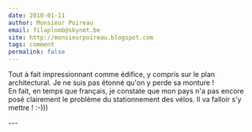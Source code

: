 ```yaml
---
date: 2010-01-11
author: Monsieur Poireau
email: filaplomb@skynet.be
site: http://monsieurpoireau.blogspot.com
tags: comment
permalink: false
---
```


<p>Tout à fait impressionnant comme édifice, y compris sur le plan architectural. Je ne suis pas étonné qu'on y perde sa monture !<br />
En fait, en temps que français, je constate que mon pays n'a pas encore posé clairement le problème du stationnement des vélos. Il va falloir s'y mettre ! :-)))</p>
---